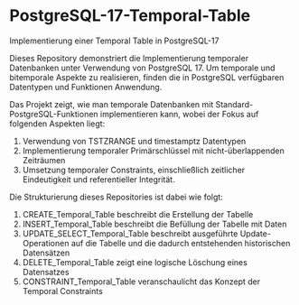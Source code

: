 # PostgreSQL-17-Temporal-Table
Implementierung einer Temporal Table in PostgreSQL-17 


Dieses Repository demonstriert die Implementierung temporaler Datenbanken unter Verwendung von PostgreSQL 17. Um temporale und bitemporale Aspekte zu realisieren, finden die in PostgreSQL verfügbaren Datentypen und Funktionen Anwendung.

Das Projekt zeigt, wie man temporale Datenbanken mit Standard-PostgreSQL-Funktionen implementieren kann, wobei der Fokus auf folgenden Aspekten liegt:
1) Verwendung von TSTZRANGE und timestamptz Datentypen
2) Implementierung temporaler Primärschlüssel mit nicht-überlappenden Zeiträumen
3) Umsetzung temporaler Constraints, einschließlich zeitlicher Eindeutigkeit und referentieller Integrität.

Die Strukturierung dieses Repositories ist dabei wie folgt:

1. CREATE_Temporal_Table beschreibt die Erstellung der Tabelle
2. INSERT_Temporal_Table beschreibt die Befüllung der Tabelle mit Daten
3. UPDATE_SELECT_Temporal_Table beschreibt ausgeführte Update-Operationen auf die Tabelle und die dadurch entstehenden historischen Datensätzen
4. DELETE_Temporal_Table zeigt eine logische Löschung eines Datensatzes
5. CONSTRAINT_Temporal_Table veranschaulicht das Konzept der Temporal Constraints 